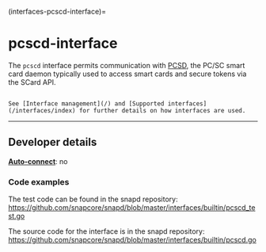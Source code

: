 (interfaces-pcscd-interface)=
# pcscd-interface

The `pcscd` interface  permits communication with [PCSD](https://manpages.ubuntu.com/manpages/focal/en/man8/pcscd.8.html), the PC/SC smart card daemon typically used to access smart cards and secure tokens via the SCard API.

```{tip}

See [Interface management](/) and [Supported interfaces](/interfaces/index) for further details on how interfaces are used.
```

---

<h2 id='heading--dev-details'>Developer details </h2>

**[Auto-connect](/t/interface-management/6154#heading--auto-connections)**: no</br>

### Code examples

The test code can be found in the snapd repository: https://github.com/snapcore/snapd/blob/master/interfaces/builtin/pcscd_test.go

The source code for the interface is in the snapd repository: https://github.com/snapcore/snapd/blob/master/interfaces/builtin/pcscd.go

